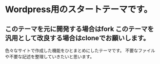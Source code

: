# Wordpress用のスタートテーマです。
## このテーマを元に開発する場合はfork このテーマを汎用として改良する場合はcloneでお願いします。
色々なサイトで作成した機能をひとまとめにしたテーマです。
不要なファイルや不要な記述を整理していきたいと思います。
